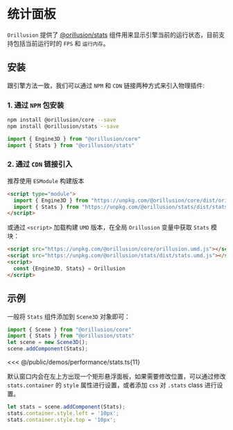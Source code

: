# 统计面板

`Orillusion` 提供了 [@orillusion/stats](/stats/classes/Stats) 组件用来显示引擎当前的运行状态，目前支持包括当前运行时的 `FPS` 和 `运行内存`。

## 安装
跟引擎方法一致，我们可以通过 `NPM` 和 `CDN` 链接两种方式来引入物理插件:

### 1. 通过 `NPM` 包安装
```bash
npm install @orillusion/core --save
npm install @orillusion/stats --save
```
```ts
import { Engine3D } from "@orillusion/core"
import { Stats } from "@orillusion/stats"
```

### 2. 通过 `CDN` 链接引入
推荐使用 `ESModule` 构建版本
```html
<script type="module">
  import { Engine3D } from "https://unpkg.com/@orillusion/core/dist/orillusion.es.js" 
  import { Stats } from "https://unpkg.com/@orillusion/stats/dist/stats.es.js" 
</script>
```

或通过 `<script>` 加载构建 `UMD` 版本，在全局 `Orillusion` 变量中获取 `Stats` 模块：
```html
<script src="https://unpkg.com/@orillusion/core/orillusion.umd.js"></script>
<script src="https://unpkg.com/@orillusion/stats/dist/stats.umd.js"></script>
<script>
  const {Engine3D, Stats} = Orillusion
</script>
```

## 示例

一般将 `Stats` 组件添加到 `Scene3D` 对象即可：
```ts
import { Scene } from "@orillusion/core"
import { Stats } from "@orillusion/stats"
let scene = new Scene3D();
scene.addComponent(Stats);
```

<Demo :height="400" src="/demos/performance/stats.ts"></Demo>

<<< @/public/demos/performance/stats.ts{11}

默认窗口内会在左上方出现一个矩形悬浮面板，如果需要修改位置，可以通过修改 `stats.container` 的 `style` 属性进行设置，或者添加 `css` 对 `.stats` class 进行设置。

```ts
let stats = scene.addComponent(Stats);
stats.container.style.left = '10px';
stats.container.style.top = '10px';
```